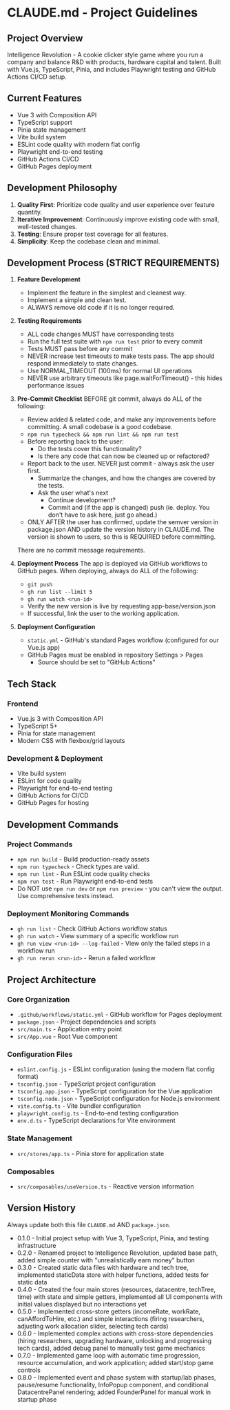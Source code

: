 # CLAUDE.md - Project Guidelines

## Project Overview

Intelligence Revolution - A cookie clicker style game where you run a company and balance R&D with products, hardware capital and talent. Built with Vue.js, TypeScript, Pinia, and includes Playwright testing and GitHub Actions CI/CD setup.

## Current Features

- Vue 3 with Composition API
- TypeScript support
- Pinia state management
- Vite build system
- ESLint code quality with modern flat config
- Playwright end-to-end testing
- GitHub Actions CI/CD
- GitHub Pages deployment

## Development Philosophy

1. **Quality First**: Prioritize code quality and user experience over feature quantity.
2. **Iterative Improvement**: Continuously improve existing code with small, well-tested changes.
3. **Testing**: Ensure proper test coverage for all features.
4. **Simplicity**: Keep the codebase clean and minimal.

## Development Process (STRICT REQUIREMENTS)

1. **Feature Development**

   - Implement the feature in the simplest and cleanest way.
   - Implement a simple and clean test.
   - ALWAYS remove old code if it is no longer required.

2. **Testing Requirements**

   - ALL code changes MUST have corresponding tests
   - Run the full test suite with `npm run test` prior to every commit
   - Tests MUST pass before any commit
   - NEVER increase test timeouts to make tests pass. The app should respond immediately to state changes.
   - Use NORMAL_TIMEOUT (100ms) for normal UI operations
   - NEVER use arbitrary timeouts like page.waitForTimeout() - this hides performance issues

3. **Pre-Commit Checklist**
   BEFORE git commit, always do ALL of the following:

   - Review added & related code, and make any improvements before committing. A small codebase is a good codebase.
   - `npm run typecheck && npm run lint && npm run test`
   - Before reporting back to the user:
     - Do the tests cover this functionality?
     - Is there any code that can now be cleaned up or refactored?
   - Report back to the user. NEVER just commit - always ask the user first.
     - Summarize the changes, and how the changes are covered by the tests.
     - Ask the user what's next
       - Continue development?
       - Commit and (if the app is changed) push (ie. deploy. You don't have to ask here, just go ahead.)
   - ONLY AFTER the user has confirmed, update the semver version in package.json AND update the version history in CLAUDE.md. The version is shown to users, so this is REQUIRED before committing.

   There are no commit message requirements.

4. **Deployment Process**
   The app is deployed via GitHub workflows to GitHub pages. When deploying,
   always do ALL of the following:

   - `git push`
   - `gh run list --limit 5`
   - `gh run watch <run-id>`
   - Verify the new version is live by requesting app-base/version.json
   - If successful, link the user to the working application.

5. **Deployment Configuration**
   - `static.yml` - GitHub's standard Pages workflow (configured for our Vue.js app)
   - GitHub Pages must be enabled in repository Settings > Pages
     - Source should be set to "GitHub Actions"

## Tech Stack

### Frontend

- Vue.js 3 with Composition API
- TypeScript 5+
- Pinia for state management
- Modern CSS with flexbox/grid layouts

### Development & Deployment

- Vite build system
- ESLint for code quality
- Playwright for end-to-end testing
- GitHub Actions for CI/CD
- GitHub Pages for hosting

## Development Commands

### Project Commands

- `npm run build` - Build production-ready assets
- `npm run typecheck` - Check types are valid.
- `npm run lint` - Run ESLint code quality checks
- `npm run test` - Run Playwright end-to-end tests
- Do NOT use `npm run dev` or `npm run preview` - you can't view the output. Use comprehensive tests instead.

### Deployment Monitoring Commands

- `gh run list` - Check GitHub Actions workflow status
- `gh run watch` - View summary of a specific workflow run
- `gh run view <run-id> --log-failed` - View only the failed steps in a workflow run
- `gh run rerun <run-id>` - Rerun a failed workflow

## Project Architecture

### Core Organization

- `.github/workflows/static.yml` - GitHub workflow for Pages deployment
- `package.json` - Project dependencies and scripts
- `src/main.ts` - Application entry point
- `src/App.vue` - Root Vue component

### Configuration Files

- `eslint.config.js` - ESLint configuration (using the modern flat config format)
- `tsconfig.json` - TypeScript project configuration
- `tsconfig.app.json` - TypeScript configuration for the Vue application
- `tsconfig.node.json` - TypeScript configuration for Node.js environment
- `vite.config.ts` - Vite bundler configuration
- `playwright.config.ts` - End-to-end testing configuration
- `env.d.ts` - TypeScript declarations for Vite environment

### State Management

- `src/stores/app.ts` - Pinia store for application state

### Composables

- `src/composables/useVersion.ts` - Reactive version information

## Version History

Always update both this file `CLAUDE.md` AND `package.json`.

- 0.1.0 - Initial project setup with Vue 3, TypeScript, Pinia, and testing infrastructure
- 0.2.0 - Renamed project to Intelligence Revolution, updated base path, added simple counter with "unrealistically earn money" button
- 0.3.0 - Created static data files with hardware and tech tree, implemented staticData store with helper functions, added tests for static data
- 0.4.0 - Created the four main stores (resources, datacentre, techTree, time) with state and simple getters, implemented all UI components with initial values displayed but no interactions yet
- 0.5.0 - Implemented cross-store getters (incomeRate, workRate, canAffordToHire, etc.) and simple interactions (firing researchers, adjusting work allocation slider, selecting tech cards)
- 0.6.0 - Implemented complex actions with cross-store dependencies (hiring researchers, upgrading hardware, unlocking and progressing tech cards), added debug panel to manually test game mechanics
- 0.7.0 - Implemented game loop with automatic time progression, resource accumulation, and work application; added start/stop game controls
- 0.8.0 - Implemented event and phase system with startup/lab phases, pause/resume functionality, InfoPopup component, and conditional DatacentrePanel rendering; added FounderPanel for manual work in startup phase
